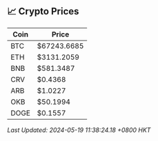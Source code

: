 ## 📈 Crypto Prices

| Coin | Price |
| ---- | ----- |
| BTC | $67243.6685 |
| ETH | $3131.2059 |
| BNB | $581.3487 |
| CRV | $0.4368 |
| ARB | $1.0227 |
| OKB | $50.1994 |
| DOGE | $0.1557 |

_Last Updated: 2024-05-19 11:38:24.18 +0800 HKT_